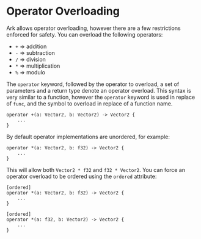 # Operator Overloading
Ark allows operator overloading, however there are a few restrictions enforced 
for safety. You can overload the following operators:

* `+` => addition
* `-` => subtraction
* `/` => division
* `*` => multiplication
* `%` => modulo

The `operator` keyword, followed by the operator to overload, a set of parameters
and a return type denote an operator overload. This syntax is very similar to a
function, however the `operator` keyword is used in replace of `func`, and the symbol
to overload in replace of a function name.

```
operator +(a: Vector2, b: Vector2) -> Vector2 {
    ...
}
```

By default operator implementations are unordered, for example:

```
operator *(a: Vector2, b: f32) -> Vector2 {
    ...
}
```

This will allow both `Vector2 * f32` and `f32 * Vector2`. You can force an operator
overload to be ordered using the `ordered` attribute:

```
[ordered]
operator *(a: Vector2, b: f32) -> Vector2 {
    ...
}

[ordered]
operator *(a: f32, b: Vector2) -> Vector2 { 
    ... 
}
```